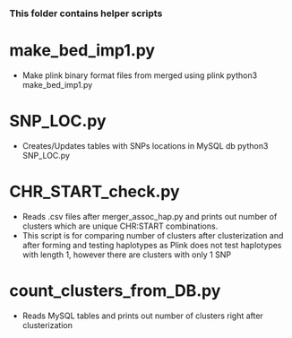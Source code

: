 ### This folder contains helper scripts

# make_bed_imp1.py
  - Make plink binary format files from merged using plink
  python3 make_bed_imp1.py

# SNP_LOC.py
  - Creates/Updates tables with SNPs locations in MySQL db
  python3 SNP_LOC.py
  
# CHR_START_check.py
  - Reads .csv files after merger_assoc_hap.py and prints out number of clusters
  which are unique CHR:START combinations. 
  - This script is for comparing number of clusters after clusterization and 
  after forming and testing haplotypes as Plink does not test haplotypes with 
  length 1, however there are clusters with only 1 SNP

# count_clusters_from_DB.py
  - Reads MySQL tables and prints out number of clusters right after clusterization

